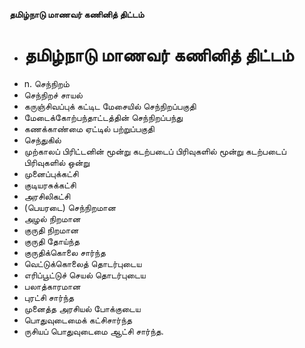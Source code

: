 **தமிழ்நாடு மாணவர் கணினித் திட்டம்**
- # தமிழ்நாடு மாணவர் கணினித் திட்டம்
- n. செந்நிறம்
- செந்நிறச் சாயல்
- கருஞ்சிவப்புக் கட்டிட மேசையில் செந்நிறப்பகுதி
- மேடைக்கோற்பந்தாட்டத்தின் செந்நிறப்பந்து
- கணக்காண்மை ஏட்டில் பற்றுப்பகுதி
- செந்துகில்
- முற்காலப் பிரிட்டனின் மூன்று கடற்படைப் பிரிவுகளில் மூன்று கடற்படைப் பிரிவுகளில் ஒன்று
- முனைப்புக்கட்சி
- குடியரசுக்கட்சி
- அரசிலிகட்சி
- (பெயரடை) செந்நிறமான
- அழல் நிறமான
- குருதி நிறமான
- குருதி தோய்ந்த
- குருதிக்கொலை சார்ந்த
- வெட்டுக்கொலைத் தொடர்புடைய
- எரிப்பூட்டுச் செயல் தொடர்புடைய
- பலாத்காரமான
- புரட்சி சார்ந்த
- முனைத்த அரசியல் போக்குடைய
- பொதுவுடைமைக் கட்சிசார்ந்த
- ருசியப் பொதுவுடைமை ஆட்சி சார்ந்த.

